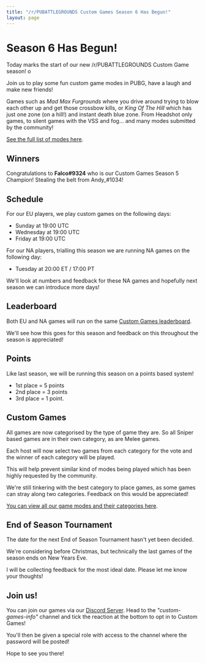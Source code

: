 ```yaml
---
title: "/r/PUBATTLEGROUNDS Custom Games Season 6 Has Begun!"
layout: page
---
```


# Season 6 Has Begun!

Today marks the start of our new /r/PUBATTLEGROUNDS Custom Game season!                       o

Join us to play some fun custom game modes in PUBG, have a laugh and make new friends!

Games such as *Mad Max Furgrounds* where you drive around trying to blow each other up and get those crossbow kills, or *King Of The Hill* which has just one zone (on a hill!) and instant death blue zone.
From Headshot only games, to silent games with the VSS and fog... and many modes submitted by the community!

[See the full list of modes here](https://goo.gl/JU1ds1).

## Winners

Congratulations to **Falco#9324** who is our Custom Games Season 5 Champion! Stealing the belt from Andy_#1034!

## Schedule

For our EU players, we play custom games on the following days:

 - Sunday at 19:00 UTC
 - Wednesday at 19:00 UTC
 - Friday at 19:00 UTC

For our NA players, trialling this season we are running NA games on the following day:

- Tuesday at 20:00 ET / 17:00 PT

We'll look at numbers and feedback for these NA games and hopefully next season we can introduce more days!

## Leaderboard

Both EU and NA games will run on the same [Custom Games leaderboard](https://www.reddit.com/r/pubattlegrounds/wiki/customgamesindex).

We'll see how this goes for this season and feedback on this throughout the season is appreciated!

## Points

Like last season, we will be running this season on a points based system!

 - 1st place = 5 points
 - 2nd place = 3 points
 - 3rd place = 1 point.

## Custom Games

All games are now categorised by the type of game they are. So all Sniper based games are in their own category, as are Melee games.

Each host will now select two games from each category for the vote and the winner of each category will be played.

This will help prevent similar kind of modes being played which has been highly requested by the community.

We're still tinkering with the best category to place games, as some games can stray along two categories. Feedback on this would be appreciated!

[You can view all our game modes and their categories here](https://goo.gl/JU1ds1).

## End of Season Tournament

The date for the next End of Season Tournament hasn't yet been decided.

We're considering before Christmas, but technically the last games of the season ends on New Years Eve.

I will be collecting feedback for the most ideal date. Please let me know your thoughts!

## Join us!

You can join our games via our [Discord Server](https://www.discord.gg/pubgreddit). Head to the *"custom-games-info"* channel and tick the reaction at the bottom to opt in to Custom Games!

You'll then be given a special role with access to the channel where the password will be posted!

Hope to see you there!
